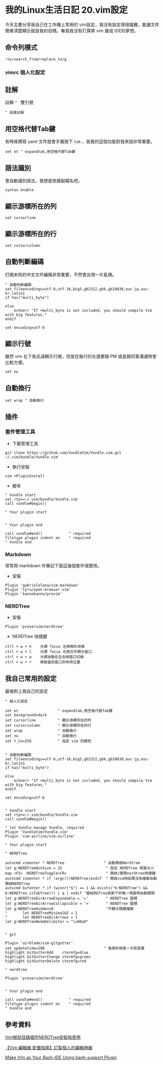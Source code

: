 # 我的Linux生活日記 20.vim設定

今天主要分享我自己在工作機上常用的 vim設定，我沒有設定得很複雜，能讓文件簡單清楚顯示就是我的目標。畢竟我沒有打算將 vim 變成 IDE的夢想。

## 命令列模式

```
:%s/search_from/replace_to/g
```

### vimrc 個人化設定

## 註解

註解 `" ` 雙引號

```
" 這是註解
```

## 用空格代替Tab鍵

有時候撰寫 yaml 文件就會手癢按下 `tab` ，我覺的這個功能對我來說非常重要。 

```
set et " expandtab,用空格代替Tab鍵
```

## 語法識別

會自動識別語法，我想是依據副檔名吧。

```
syntax enable
```

## 顯示游標所在的列

```
set cursorline
```

## 顯示游標所在的行

```
set cursorcolumn
```

## 自動判斷編碼

打開未知的中文文件編碼非常重要，不然會出現一片亂碼。

```
" 自動判斷編碼
set fileencodings=utf-8,utf-16,big5,gb2312,gbk,gb18030,euc-jp,euc-kr,latin1
if has("multi_byte")

else
    echoerr "If +multi_byte is not included, you should compile Vim with big features."
endif

set encoding=utf-8
```

## 顯示行號

雖然 vim 右下角忌諱顯示行號，但是在每行的左邊要跟 PM 或是跟同事溝通時會比較方便。

```
set nu
```

## 自動換行

```
set wrap " 自動換行
```

## 插件

### 套件管理工具

* 下載管理工具

```shell
git clone https://github.com/VundleVim/Vundle.vim.git ~/.vim/bundle/Vundle.vim
```

* 執行安裝

```shell
vim +PluginInstall
```

* 腳本

```
" Vundle start
set rtp+=~/.vim/bundle/Vundle.vim
call vundle#begin()

" Your plugin start


" Your plugin end 

call vundle#end()            " required
filetype plugin indent on    " required
" Vundle end
```

### Markdown

常常用 markdown 作筆記下面這幾個套件很實用。

* 安裝

```
Plugin 'gabrielelana/vim-markdown'
Plugin 'tyru/open-browser.vim'
Plugin 'kannokanno/previm'
```

### NERDTree

* 安裝

```
Plugin 'preservim/nerdtree'
```

* NERDTree 快捷鍵

```
ctrl + w + h    光標 focus 左側樹形目錄
ctrl + w + l    光標 focus 右側文件顯示窗口
ctrl + w + w    光標自動在左右側窗口切換
ctrl + w + r    移動當前窗口的佈局位置
```

## 我自己常用的設定

最後附上我自己的設定

```
" 個人化設定

set et                  " expandtab,用空格代替Tab鍵
set background=dark
set cursorline          " 顯示游標所在的列
set cursorcolumn        " 顯示游標所在的行
set wrap                " 自動換行
set nu                  " 自動換行
set t_Co=256            " 指定 vim 的顏色


" 自動判斷編碼
set fileencodings=utf-8,utf-16,big5,gb2312,gbk,gb18030,euc-jp,euc-kr,latin1
if has("multi_byte")

else
    echoerr "If +multi_byte is not included, you should compile Vim with big features."
endif

set encoding=utf-8


" Vundle start
set rtp+=~/.vim/bundle/Vundle.vim
call vundle#begin()

" let Vundle manage Vundle, required
Plugin 'VundleVim/Vundle.vim'
Plugin 'vim-airline/vim-airline'

" Your plugin start

" NERDTree

autocmd vimenter * NERDTree                  " 自動開啟Nerdtree
let g:NERDTreeWinSize = 25                    " 設定 NERDTree 視窗大小
map <F5> :NERDTreeToggle<CR>                  " 開啟/關閉nerdtree快捷鍵
autocmd vimenter * if !argc()|NERDTree|endif  " 開啟vim時如果沒有檔案自動開啟NERDTree
autocmd bufenter * if (winnr("$") == 1 && exists("b:NERDTree") && b:NERDTree.isTabTree()) | q | endif "當NERDTree為剩下的唯一視窗時自動關閉
let g:NERDTreeDirArrowExpandable = '▸'        " NERDTree 圖標
let g:NERDTreeDirArrowCollapsible = '▾'       " NERDTree 圖標
let g:NERDTreeHidden=0                        "不顯示隱藏檔案
"       let NERDTreeMinimalUI = 1
"       let NERDTreeDirArrows = 1
let g:NERDTreeNodeDelimiter = "\u00a0"


" git

Plugin 'airblade/vim-gitgutter'
set updatetime=200                           " 每兩秒檢查一次有差異
highlight GitGutterAdd    ctermfg=blue
highlight GitGutterChange ctermfg=green
highlight GitGutterDelete ctermfg=red

" nerdtree

Plugin 'preservim/nerdtree'


" Your plugin end 

call vundle#end()            " required
filetype plugin indent on    " required
" Vundle end
```


## 參考資料

[Vim樹狀目錄插件NERDTree安裝和使用](https://www.itread01.com/content/1526713097.html)

[【Vim 編輯器 配置指南】訂製個人的編輯神器](https://ithelp.ithome.com.tw/articles/10258222)

[Make Vim as Your Bash-IDE Using bash-support Plugin](https://www.thegeekstuff.com/2009/02/make-vim-as-your-bash-ide-using-bash-support-plugin/)
